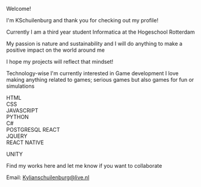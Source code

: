 Welcome!

I'm KSchuilenburg and thank you for checking out my profile!

Currently I am a third year student Informatica at the Hogeschool Rotterdam

My passion is nature and sustainability and I will do anything to make a positive impact on the world around me

I hope my projects will reflect that mindset!

Technology-wise I'm currently interested in Game development
I love making anything related to games; serious games but also games for fun or simulations

HTML                
CSS               
JAVASCRIPT                
PYTHON              
C#                
POSTGRESQL
REACT               
JQUERY            
REACT NATIVE

UNITY

Find my works here and let me know if you want to collaborate 

Email: Kylianschuilenburg@live.nl
